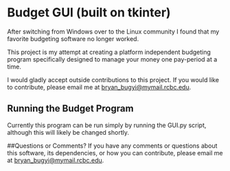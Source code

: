 # Budget GUI (built on tkinter)

After switching from Windows over to the Linux community I found that my favorite budgeting software no longer worked.

This project is my attempt at creating a platform independent budgeting program specifically designed to manage your money one pay-period at a time.

I would gladly accept outside contributions to this project. If you would like to contribute, please email me at bryan_bugyi@mymail.rcbc.edu.

## Running the Budget Program
Currently this program can be run simply by running the GUI.py script, although this will likely be changed shortly. 

##Questions or Comments?
If you have any comments or questions about this software, its dependencies, or how you can contribute, please email me at bryan_bugyi@mymail.rcbc.edu.

